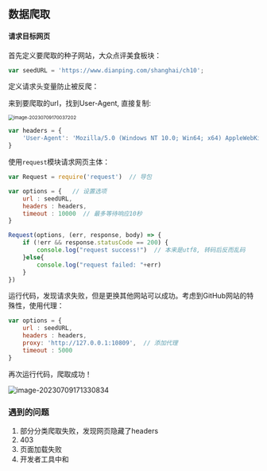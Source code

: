 ## 数据爬取

#### 请求目标网页

首先定义要爬取的种子网站，大众点评美食板块：

```js
var seedURL = 'https://www.dianping.com/shanghai/ch10';
```

定义请求头变量防止被反爬：

来到要爬取的url，找到User-Agent, 直接复制:

<img src="C:\Users\lenovo\AppData\Roaming\Typora\typora-user-images\image-20230709170037202.png" alt="image-20230709170037202" style="zoom: 67%;" />

```js
var headers = {
    'User-Agent': 'Mozilla/5.0 (Windows NT 10.0; Win64; x64) AppleWebKit/537.36 (KHTML, like Gecko) Chrome/114.0.0.0 Safari/537.36'
}
```

使用`request`模块请求网页主体：

```js
var Request = require('request')  // 导包

var options = {   // 设置选项
    url : seedURL,
    headers : headers,
    timeout : 10000  // 最多等待响应10秒
}

Request(options, (err, response, body) => {
    if (!err && response.statusCode == 200) {
        console.log("request success!")  // 本来是utf8, 转码后反而乱码
    }else{
        console.log("request failed: "+err)
    }
})
```

运行代码，发现请求失败，但是更换其他网站可以成功。考虑到GitHub网站的特殊性，使用代理：

```js
var options = {
    url : seedURL,
    headers : headers,
    proxy: 'http://127.0.0.1:10809',  // 添加代理
    timeout : 5000
}
```

再次运行代码，爬取成功！

![image-20230709171330834](C:\Users\lenovo\AppData\Roaming\Typora\typora-user-images\image-20230709171330834.png)

### 遇到的问题

1. 部分分类爬取失败，发现网页隐藏了headers
2. 403
3. 页面加载失败
4. 开发者工具中和